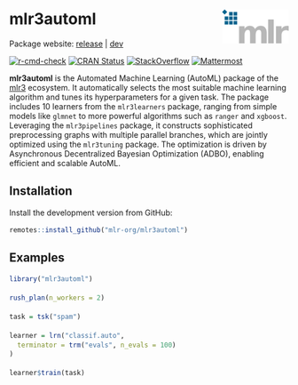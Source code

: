 
# mlr3automl <img src="man/figures/logo.png" align="right" width = "120" />

Package website: [release](https://mlr3automl.mlr-org.com/) \|
[dev](https://mlr3automl.mlr-org.com/dev/)

<!-- badges: start -->

[![r-cmd-check](https://github.com/mlr-org/mlr3automl/actions/workflows/r-cmd-check.yml/badge.svg)](https://github.com/mlr-org/mlr3automl/actions/workflows/r-cmd-check.yml)
[![CRAN
Status](https://www.r-pkg.org/badges/version-ago/mlr3automl)](https://cran.r-project.org/package=mlr3automl)
[![StackOverflow](https://img.shields.io/badge/stackoverflow-mlr3-orange.svg)](https://stackoverflow.com/questions/tagged/mlr3)
[![Mattermost](https://img.shields.io/badge/chat-mattermost-orange.svg)](https://lmmisld-lmu-stats-slds.srv.mwn.de/mlr_invite/)
<!-- badges: end -->

**mlr3automl** is the Automated Machine Learning (AutoML) package of the
[mlr3](https://mlr-org.com/) ecosystem. It automatically selects the
most suitable machine learning algorithm and tunes its hyperparameters
for a given task. The package includes 10 learners from the
`mlr3learners` package, ranging from simple models like `glmnet` to more
powerful algorithms such as `ranger` and `xgboost`. Leveraging the
`mlr3pipelines` package, it constructs sophisticated preprocessing
graphs with multiple parallel branches, which are jointly optimized
using the `mlr3tuning` package. The optimization is driven by
Asynchronous Decentralized Bayesian Optimization (ADBO), enabling
efficient and scalable AutoML.

## Installation

Install the development version from GitHub:

``` r
remotes::install_github("mlr-org/mlr3automl")
```

## Examples

``` r
library("mlr3automl")

rush_plan(n_workers = 2)

task = tsk("spam")

learner = lrn("classif.auto",
  terminator = trm("evals", n_evals = 100)
)

learner$train(task)
```
